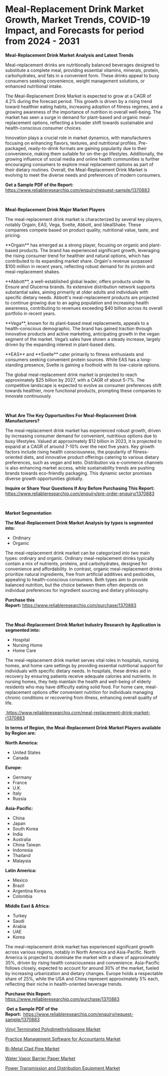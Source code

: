 <p><h1>Meal-Replacement Drink Market Growth, Market Trends, COVID-19 Impact, and Forecasts for period from 2024 - 2031</h1></p><p><strong>Meal-Replacement Drink Market Analysis and Latest Trends</strong></p>
<p><p>Meal-replacement drinks are nutritionally balanced beverages designed to substitute a complete meal, providing essential vitamins, minerals, protein, carbohydrates, and fats in a convenient form. These drinks appeal to busy consumers seeking convenience, weight management solutions, or enhanced nutritional intake.</p><p>The Meal-Replacement Drink Market is expected to grow at a CAGR of 4.2% during the forecast period. This growth is driven by a rising trend toward healthier eating habits, increasing adoption of fitness regimes, and a growing awareness of the importance of nutrition in overall well-being. The market has seen a surge in demand for plant-based and organic meal-replacement options, reflecting a broader shift towards sustainable and health-conscious consumer choices.</p><p>Innovation plays a crucial role in market dynamics, with manufacturers focusing on enhancing flavors, textures, and nutritional profiles. Pre-packaged, ready-to-drink formats are gaining popularity due to their convenience, making them suitable for on-the-go lifestyles. Additionally, the growing influence of social media and online health communities is further encouraging consumers to explore meal replacement options as part of their dietary routines. Overall, the Meal-Replacement Drink Market is evolving to meet the diverse needs and preferences of modern consumers.</p></p>
<p><strong>Get a Sample PDF of the Report:&nbsp;</strong> <a href="https://www.reliableresearchiq.com/enquiry/request-sample/1370883?utm_campaign=1137&utm_medium=2&utm_source=Github&utm_content=ia&utm_term=06122024&utm_id=meal-replacement-drink">https://www.reliableresearchiq.com/enquiry/request-sample/1370883</a></p>
<p>&nbsp;</p>
<p><strong>Meal-Replacement Drink Major Market Players</strong></p>
<p><p>The meal-replacement drink market is characterized by several key players, notably Orgain, EAS, Vega, Svelte, Abbott, and IdealShake. These companies compete based on product quality, nutritional value, taste, and pricing. </p><p>**Orgain** has emerged as a strong player, focusing on organic and plant-based products. The brand has experienced significant growth, leveraging the rising consumer trend for healthier and natural options, which has contributed to its expanding market share. Orgain's revenue surpassed $100 million in recent years, reflecting robust demand for its protein and meal-replacement shakes.</p><p>**Abbott**, a well-established global leader, offers products under its Ensure and Glucerna brands. Its extensive distribution network supports substantial sales, aiming primarily at older adults and individuals with specific dietary needs. Abbott's meal-replacement products are projected to continue growing due to an aging population and increasing health awareness, contributing to revenues exceeding $40 billion across its overall portfolio in recent years.</p><p>**Vega**, known for its plant-based meal replacements, appeals to a health-conscious demographic. The brand has gained traction through innovative products and active marketing, anticipating growth in the vegan segment of the market. Vega’s sales have shown a steady increase, largely driven by the expanding interest in plant-based diets.</p><p>**EAS** and **Svelte** cater primarily to fitness enthusiasts and consumers seeking convenient protein sources. While EAS has a long-standing presence, Svelte is gaining a foothold with its low-calorie options. </p><p>The global meal-replacement drink market is projected to reach approximately $25 billion by 2027, with a CAGR of about 5-7%. The competitive landscape is expected to evolve as consumer preferences shift towards healthier, more functional products, prompting these companies to innovate continuously.</p></p>
<p>&nbsp;</p>
<p><strong>What Are The Key Opportunities For Meal-Replacement Drink Manufacturers?</strong></p>
<p><p>The meal-replacement drink market has experienced robust growth, driven by increasing consumer demand for convenient, nutritious options due to busy lifestyles. Valued at approximately $12 billion in 2023, it is projected to expand at a CAGR of around 7-10% over the next five years. Key growth factors include rising health consciousness, the popularity of fitness-oriented diets, and innovative product offerings catering to various dietary preferences, such as vegan and keto. Distribution via e-commerce channels is also enhancing market access, while sustainability trends are pushing brands towards eco-friendly packaging. This dynamic sector promises diverse growth opportunities globally.</p></p>
<p><strong>Inquire or Share Your Questions If Any Before Purchasing This Report:</strong> <a href="https://www.reliableresearchiq.com/enquiry/pre-order-enquiry/1370883?utm_campaign=1137&utm_medium=2&utm_source=Github&utm_content=ia&utm_term=06122024&utm_id=meal-replacement-drink">https://www.reliableresearchiq.com/enquiry/pre-order-enquiry/1370883</a></p>
<p>&nbsp;</p>
<p><strong>Market Segmentation</strong></p>
<p><strong>The Meal-Replacement Drink Market Analysis by types is segmented into:</strong></p>
<p><ul><li>Ordinary</li><li>Organic</li></ul></p>
<p><p>The meal-replacement drink market can be categorized into two main types: ordinary and organic. Ordinary meal-replacement drinks typically contain a mix of nutrients, proteins, and carbohydrates, designed for convenience and affordability. In contrast, organic meal-replacement drinks prioritize natural ingredients, free from artificial additives and pesticides, appealing to health-conscious consumers. Both types aim to provide balanced nutrition, but the choice between them often depends on individual preferences for ingredient sourcing and dietary philosophy.</p></p>
<p><strong>Purchase this Report:&nbsp;</strong><a href="https://www.reliableresearchiq.com/purchase/1370883?utm_campaign=1137&utm_medium=2&utm_source=Github&utm_content=ia&utm_term=06122024&utm_id=meal-replacement-drink">https://www.reliableresearchiq.com/purchase/1370883</a></p>
<p>&nbsp;</p>
<p><strong>The Meal-Replacement Drink Market Industry Research by Application is segmented into:</strong></p>
<p><ul><li>Hospital</li><li>Nursing Home</li><li>Home Care</li></ul></p>
<p><p>The meal-replacement drink market serves vital roles in hospitals, nursing homes, and home care settings by providing essential nutritional support for individuals with specific dietary needs. In hospitals, these drinks aid in recovery by ensuring patients receive adequate calories and nutrients. In nursing homes, they help maintain the health and well-being of elderly residents who may have difficulty eating solid food. For home care, meal-replacement options offer convenient nutrition for individuals managing chronic conditions or recovering from illness, enhancing overall quality of life.</p></p>
<p><a href="https://www.reliableresearchiq.com/meal-replacement-drink-market-r1370883?utm_campaign=1137&utm_medium=2&utm_source=Github&utm_content=ia&utm_term=06122024&utm_id=meal-replacement-drink">&nbsp;https://www.reliableresearchiq.com/meal-replacement-drink-market-r1370883</a></p>
<p><strong>In terms of Region, the Meal-Replacement Drink Market Players available by Region are:</strong></p>
<p>
    <p> <strong> North America: </strong>
        <ul>
            <li>United States</li>
            <li>Canada</li>
        </ul>
        </p> 
    <p> <strong> Europe: </strong>
        <ul>
            <li>Germany</li>
            <li>France</li>
            <li>U.K.</li>
            <li>Italy</li>
            <li>Russia</li>
        </ul>
        </p> 
    <p> <strong> Asia-Pacific: </strong>
        <ul>
            <li>China</li>
            <li>Japan</li>
            <li>South Korea</li>
            <li>India</li>
            <li>Australia</li>
            <li>China Taiwan</li>
            <li>Indonesia</li>
            <li>Thailand</li>
            <li>Malaysia</li>
        </ul>
        </p> 
    <p> <strong> Latin America: </strong>
        <ul>
            <li>Mexico</li>
            <li>Brazil</li>
            <li>Argentina Korea</li>
            <li>Colombia</li>
        </ul>
        </p> 
    <p> <strong> Middle East & Africa: </strong>
        <ul>
            <li>Turkey</li>
            <li>Saudi</li>
            <li>Arabia</li>
            <li>UAE</li>
            <li>Korea</li>
        </ul>
    </p>
    </p>
<p><p>The meal-replacement drink market has experienced significant growth across various regions, notably in North America and Asia-Pacific. North America is projected to dominate the market with a share of approximately 35%, driven by rising health consciousness and convenience. Asia-Pacific follows closely, expected to account for around 30% of the market, fueled by increasing urbanization and dietary changes. Europe holds a respectable share of 25%, while the USA and China represent approximately 5% each, reflecting their niche in health-oriented beverage trends.</p></p>
<p><strong>Purchase this Report: </strong><a href="https://www.reliableresearchiq.com/purchase/1370883?utm_campaign=1137&utm_medium=2&utm_source=Github&utm_content=ia&utm_term=06122024&utm_id=meal-replacement-drink">https://www.reliableresearchiq.com/purchase/1370883</a></p>
<p>&nbsp;<strong>Get a Sample PDF of the Report:&nbsp;&nbsp;</strong><a href="https://www.reliableresearchiq.com/enquiry/request-sample/1370883?utm_campaign=1137&utm_medium=2&utm_source=Github&utm_content=ia&utm_term=06122024&utm_id=meal-replacement-drink">https://www.reliableresearchiq.com/enquiry/request-sample/1370883</a></p>
<p><strong></strong></p>
<p><p><a href="https://www.linkedin.com/pulse/t-insight-dial-ziosf?utm_campaign=1137&utm_medium=2&utm_source=Github&utm_content=ia&utm_term=06122024&utm_id=meal-replacement-drink">Vinyl Terminated Polydimethylsiloxane Market</a></p><p><a href="https://www.linkedin.com/pulse/the-hashub-gdiff?utm_campaign=1137&utm_medium=2&utm_source=Github&utm_content=ia&utm_term=06122024&utm_id=meal-replacement-drink">Practice Management Software for Accountants Market</a></p><p><a href="https://issuu.com/reportprime-2/docs/bi-metal-clad-pipe-market-size-2030.pptx?utm_campaign=1137&utm_medium=2&utm_source=Github&utm_content=ia&utm_term=06122024&utm_id=meal-replacement-drink">Bi-Metal Clad Pipe Market</a></p><p><a href="https://issuu.com/reportprime-2/docs/water-vapor-barrier-paper-market-size-2030.pptx?utm_campaign=1137&utm_medium=2&utm_source=Github&utm_content=ia&utm_term=06122024&utm_id=meal-replacement-drink">Water Vapor Barrier Paper Market</a></p><p><a href="https://www.linkedin.com/pulse/the-hashub-gdiff?utm_campaign=1137&utm_medium=2&utm_source=Github&utm_content=ia&utm_term=06122024&utm_id=meal-replacement-drink">Power Transmission and Distribution Equipment Market</a></p></p>
